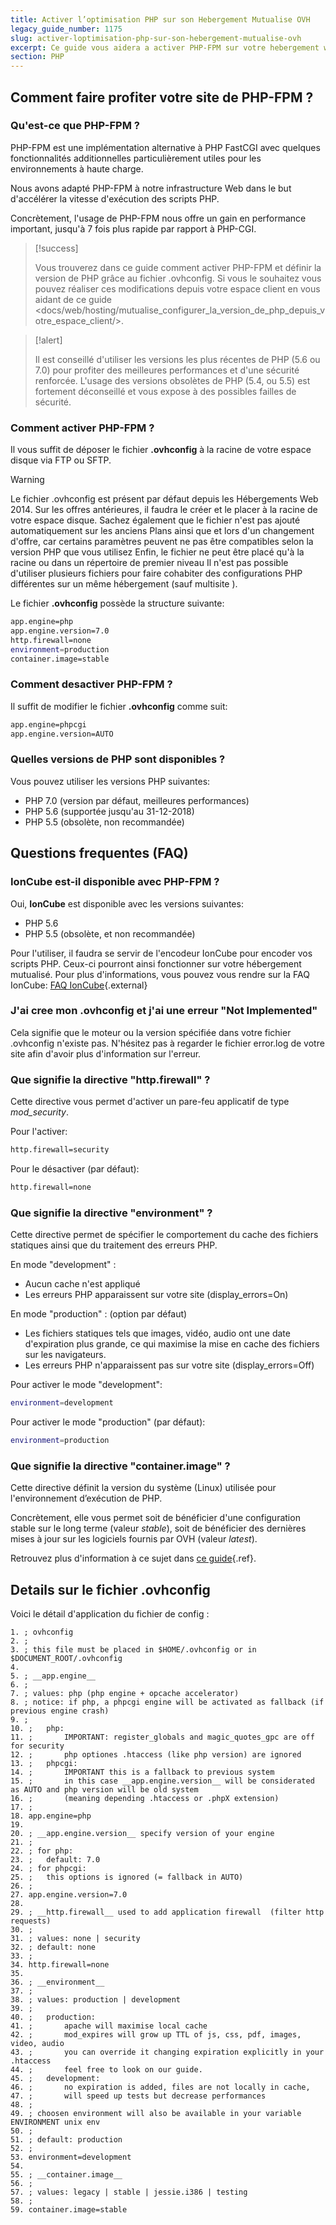 ```yaml
---
title: Activer l’optimisation PHP sur son Hebergement Mutualise OVH
legacy_guide_number: 1175
slug: activer-loptimisation-php-sur-son-hebergement-mutualise-ovh
excerpt: Ce guide vous aidera a activer PHP-FPM sur votre hebergement web mutualise chez OVH, en vue d'ameliorer les temps de reponse de votre site.
section: PHP
---
```



## Comment faire profiter votre site de PHP-FPM ?

### Qu'est-ce que PHP-FPM ?
PHP-FPM est une implémentation alternative à PHP FastCGI avec quelques fonctionnalités additionnelles particulièrement utiles pour les environnements à haute charge.

Nous avons adapté PHP-FPM à notre infrastructure Web dans le but d'accélérer la vitesse d'exécution des scripts PHP.

Concrètement, l'usage de PHP-FPM nous offre un gain en performance important, jusqu'à 7 fois plus rapide par rapport à PHP-CGI.



> [!success]
>
> Vous trouverez dans ce guide comment activer PHP-FPM et définir la version de PHP grâce au fichier .ovhconfig.
> Si vous le souhaitez vous pouvez réaliser ces modifications depuis votre espace client en vous aidant de ce guide <docs/web/hosting/mutualise_configurer_la_version_de_php_depuis_votre_espace_client/>.
> 



> [!alert]
>
> Il est conseillé d'utiliser les versions les plus récentes de PHP (5.6 ou 7.0)
> pour profiter des meilleures performances et d'une sécurité renforcée.
> L'usage des versions obsolètes de PHP (5.4, ou 5.5) est fortement déconseillé
> et vous expose à des possibles failles de sécurité.
> 


### Comment activer PHP-FPM ?
Il vous suffit de déposer le fichier  **.ovhconfig**  à la racine de votre espace disque via FTP ou SFTP.



> [!warning]
>
> Le fichier .ovhconfig est présent par défaut depuis les Hébergements Web 2014.
> Sur les offres antérieures, il faudra le créer et le placer à la racine de votre espace disque.
> Sachez également que le fichier n'est pas ajouté automatiquement sur les anciens Plans ainsi que et lors d'un changement d'offre, car certains paramètres peuvent ne pas être compatibles selon la version PHP que vous utilisez
> Enfin, le fichier ne peut être placé qu'à la racine ou dans un répertoire de premier niveau
> Il n'est pas possible d'utiliser plusieurs fichiers pour faire cohabiter des configurations PHP différentes sur un même hébergement (sauf multisite []({legacy}1332)).
> 

Le fichier  **.ovhconfig**  possède la structure suivante:


```bash
app.engine=php
app.engine.version=7.0
http.firewall=none
environment=production
container.image=stable
```


### Comment desactiver PHP-FPM ?
Il suffit de modifier le fichier **.ovhconfig** comme suit:


```bash
app.engine=phpcgi
app.engine.version=AUTO
```


### Quelles versions de PHP sont disponibles ?
Vous pouvez utiliser les versions PHP suivantes:

- PHP 7.0 (version par défaut, meilleures performances)
- PHP 5.6 (supportée jusqu'au 31-12-2018)
- PHP 5.5 (obsolète, non recommandée)


## Questions frequentes (FAQ)

### IonCube est-il disponible avec PHP-FPM ?
Oui, **IonCube** est disponible avec les versions suivantes:

- PHP 5.6
- PHP 5.5 (obsolète, et non recommandée)

Pour l'utiliser, il faudra se servir de l'encodeur IonCube pour encoder vos scripts PHP. Ceux-ci pourront ainsi fonctionner sur votre hébergement mutualisé. Pour plus d'informations, vous pouvez vous rendre sur la FAQ IonCube: [FAQ IonCube](http://www.ioncube.com/faq.php){.external}


### J'ai cree mon .ovhconfig et j'ai une erreur &quot;Not Implemented&quot;
Cela signifie que le moteur ou la version spécifiée dans votre fichier .ovhconfig n'existe pas. N'hésitez pas à regarder le fichier error.log de votre site afin d'avoir plus d'information sur l'erreur.


### Que signifie la directive &quot;http.firewall&quot; ?
Cette directive vous permet d'activer un pare-feu applicatif de type *mod_security*.

Pour l'activer:


```bash
http.firewall=security
```

Pour le désactiver (par défaut):


```bash
http.firewall=none
```


### Que signifie la directive &quot;environment&quot; ?
Cette directive permet de spécifier le comportement du cache des fichiers statiques ainsi que du traitement des erreurs PHP.

En mode "development" :

- Aucun cache n'est appliqué
- Les erreurs PHP apparaissent sur votre site (display_errors=On)

En mode  "production" : (option par défaut)

- Les fichiers statiques tels que images, vidéo, audio ont une date d'expiration plus grande, ce qui maximise la mise en cache des fichiers sur les navigateurs.
- Les erreurs PHP n'apparaissent pas sur votre site (display_errors=Off)

Pour activer le mode "development":


```bash
environment=development
```

Pour activer le mode "production" (par défaut):


```bash
environment=production
```


### Que signifie la directive &quot;container.image&quot; ?
Cette directive définit la version du système (Linux) utilisée pour l'environnement d’exécution de PHP.

Concrètement, elle vous permet soit de bénéficier d'une configuration stable sur le long terme (valeur *stable*), soit de bénéficier des dernières mises à jour sur les logiciels fournis par OVH (valeur *latest*).

Retrouvez plus d'information à ce sujet dans [ce guide](../modifier_environnement_execution_hebergement_web_optmisation/guide.fr-fr.md){.ref}.


## Details sur le fichier .ovhconfig
Voici le détail d'application du fichier de config :


```text
1. ; ovhconfig
2. ;
3. ; this file must be placed in $HOME/.ovhconfig or in $DOCUMENT_ROOT/.ovhconfig
4. 
5. ; __app.engine__
6. ;
7. ; values: php (php engine + opcache accelerator)
8. ; notice: if php, a phpcgi engine will be activated as fallback (if previous engine crash)
9. ;
10. ;   php:
11. ;       IMPORTANT: register_globals and magic_quotes_gpc are off for security
12. ;       php optiones .htaccess (like php version) are ignored
13. ;   phpcgi:
14. ;       IMPORTANT this is a fallback to previous system
15. ;       in this case __app.engine.version__ will be considerated as AUTO and php version will be old system
16. ;       (meaning depending .htaccess or .phpX extension)
17. ;
18. app.engine=php
19. 
20. ; __app.engine.version__ specify version of your engine
21. ;
22. ; for php:
23. ;   default: 7.0
24. ; for phpcgi:
25. ;   this options is ignored (= fallback in AUTO)
26. ;
27. app.engine.version=7.0
28. 
29. ; __http.firewall__ used to add application firewall  (filter http requests)
30. ;
31. ; values: none | security
32. ; default: none
33. ;
34. http.firewall=none
35. 
36. ; __environment__
37. ;
38. ; values: production | development
39. ;
40. ;   production:
41. ;       apache will maximise local cache
42. ;       mod_expires will grow up TTL of js, css, pdf, images, video, audio
43. ;       you can override it changing expiration explicitly in your .htaccess
44. ;       feel free to look on our guide.
45. ;   development:
46. ;       no expiration is added, files are not locally in cache,
47. ;       will speed up tests but decrease performances
48. ;
49. ; choosen environment will also be available in your variable ENVIRONMENT unix env
50. ;
51. ; default: production
52. ;
53. environment=development
54. 
55. ; __container.image__
56. ;
57. ; values: legacy | stable | jessie.i386 | testing
58. ;
59. container.image=stable
```